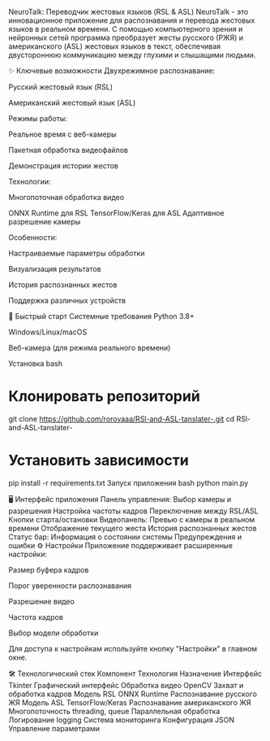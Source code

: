 NeuroTalk: Переводчик жестовых языков (RSL & ASL)
NeuroTalk - это инновационное приложение для распознавания и перевода жестовых языков в реальном времени. С помощью компьютерного зрения и нейронных сетей программа преобразует жесты русского (РЖЯ) и американского (ASL) жестовых языков в текст, обеспечивая двустороннюю коммуникацию между глухими и слышащими людьми.

✨ Ключевые возможности
Двухрежимное распознавание:

Русский жестовый язык (RSL)

Американский жестовый язык (ASL)

Режимы работы:

Реальное время с веб-камеры

Пакетная обработка видеофайлов

Демонстрация истории жестов

Технологии:

Многопоточная обработка видео

ONNX Runtime для RSL
TensorFlow/Keras для ASL
Адаптивное разрешение камеры

Особенности:

Настраиваемые параметры обработки

Визуализация результатов

История распознанных жестов

Поддержка различных устройств

🚀 Быстрый старт
Системные требования
Python 3.8+

Windows/Linux/macOS

Веб-камера (для режима реального времени)

Установка
bash
# Клонировать репозиторий
git clone https://github.com/rorovaaa/RSl-and-ASL-tanslater-.git
cd RSl-and-ASL-tanslater-

# Установить зависимости
pip install -r requirements.txt
Запуск приложения
bash
python main.py




🖥️ Интерфейс приложения
Панель управления:
Выбор камеры и разрешения
Настройка частоты кадров
Переключение между RSL/ASL
Кнопки старта/остановки
Видеопанель:
Превью с камеры в реальном времени
Отображение текущего жеста
История распознанных жестов
Статус бар:
Информация о состоянии системы
Предупреждения и ошибки
⚙️ Настройки
Приложение поддерживает расширенные настройки:

Размер буфера кадров

Порог уверенности распознавания

Разрешение видео

Частота кадров

Выбор модели обработки

Для доступа к настройкам используйте кнопку "Настройки" в главном окне.

🛠 Технологический стек
Компонент	Технология	Назначение
Интерфейс	Tkinter	Графический интерфейс
Обработка видео	OpenCV	Захват и обработка кадров
Модель RSL	ONNX Runtime	Распознавание русского ЖЯ
Модель ASL	TensorFlow/Keras	Распознавание американского ЖЯ
Многопоточность	threading, queue	Параллельная обработка
Логирование	logging	Система мониторинга
Конфигурация	JSON	Управление параметрами
